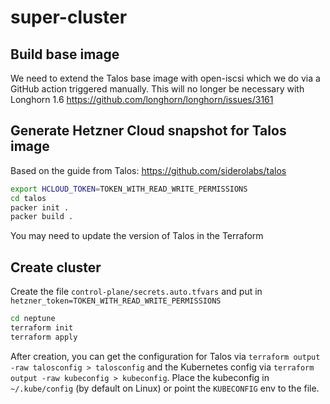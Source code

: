 # super-cluster

## Build base image

We need to extend the Talos base image with open-iscsi which we do via a GitHub action triggered manually. This will no longer be necessary with Longhorn 1.6 https://github.com/longhorn/longhorn/issues/3161

## Generate Hetzner Cloud snapshot for Talos image

Based on the guide from Talos: https://github.com/siderolabs/talos

```bash
export HCLOUD_TOKEN=TOKEN_WITH_READ_WRITE_PERMISSIONS
cd talos
packer init .
packer build .
```

You may need to update the version of Talos in the Terraform

## Create cluster

Create the file `control-plane/secrets.auto.tfvars` and put in `hetzner_token=TOKEN_WITH_READ_WRITE_PERMISSIONS`

```bash
cd neptune
terraform init
terraform apply
```

After creation, you can get the configuration for Talos via `terraform output -raw talosconfig > talosconfig` and the Kubernetes config via `terraform output -raw kubeconfig > kubeconfig`. Place the kubeconfig in `~/.kube/config` (by default on Linux) or point the `KUBECONFIG` env to the file.

